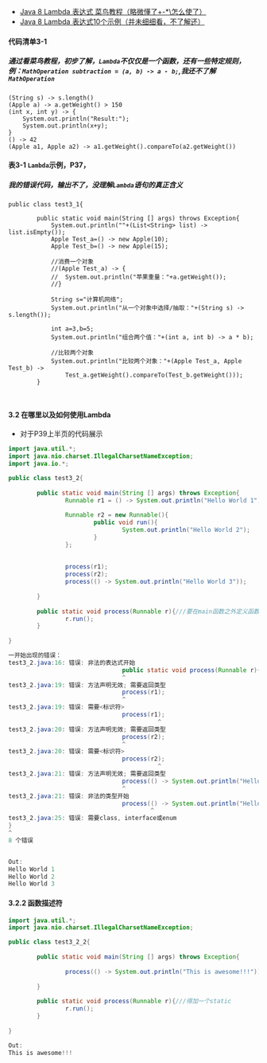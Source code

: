* [Java 8 Lambda 表达式 菜鸟教程（略微懂了+-*\怎么使了）](https://www.runoob.com/java/java8-lambda-expressions.html)
* [Java 8 Lambda 表达式10个示例（并未细细看，不了解还）](https://www.cnblogs.com/coprince/p/8692972.html)

#### 代码清单3-1 
##### 通过看菜鸟教程，初步了解，```Lambda```不仅仅是一个函数，还有一些特定规则，例：```MathOperation subtraction = (a, b) -> a - b;```,我还不了解```MathOperation```

```
(String s) -> s.length()
(Apple a) -> a.getWeight() > 150
(int x, int y) -> {
	System.out.println("Result:");
	System.out.println(x+y);
}
() -> 42
(Apple a1, Apple a2) -> a1.getWeight().compareTo(a2.getWeight())
```


#### 表3-1 ```Lambda```示例，P37，
##### 我的错误代码，输出不了，没理解```Lambda```语句的真正含义
```
public class test3_1{
	
		public static void main(String [] args) throws Exception{
			System.out.println(""+(List<String> list) -> list.isEmpty());
			Apple Test_a=() -> new Apple(10);
			Apple Test_b=() -> new Apple(15);
			
			//消费一个对象
			//(Apple Test_a) -> {
			//	System.out.println("苹果重量："+a.getWeight());
			//}
			
			String s="计算机网络";
			System.out.println("从一个对象中选择/抽取："+(String s) -> s.length());
			
			int a=3,b=5;
			System.out.println("组合两个值："+(int a, int b) -> a * b);
			
			//比较两个对象
			System.out.println("比较两个对象："+(Apple Test_a, Apple Test_b) ->
				Test_a.getWeight().compareTo(Test_b.getWeight()));
		}
    
    

```


#### 3.2 在哪里以及如何使用Lambda
* 对于P39上半页的代码展示
```java
import java.util.*;
import java.nio.charset.IllegalCharsetNameException;
import java.io.*;

public class test3_2{
	
		public static void main(String [] args) throws Exception{
				Runnable r1 = () -> System.out.println("Hello World 1");
			
				Runnable r2 = new Runnable(){
						public void run(){
								System.out.println("Hello World 2");	
						}	
				};
				
				
				process(r1);
				process(r2);
				process(() -> System.out.println("Hello World 3"));
			
		}
		
		public static void process(Runnable r){///要在main函数之外定义函数否则报错
				r.run();
		}
		
}

一开始出现的错误：
test3_2.java:16: 错误: 非法的表达式开始
                                public static void process(Runnable r){
                                ^
test3_2.java:19: 错误: 方法声明无效; 需要返回类型
                                process(r1);
                                ^
test3_2.java:19: 错误: 需要<标识符>
                                process(r1);
                                          ^
test3_2.java:20: 错误: 方法声明无效; 需要返回类型
                                process(r2);
                                ^
test3_2.java:20: 错误: 需要<标识符>
                                process(r2);
                                          ^
test3_2.java:21: 错误: 方法声明无效; 需要返回类型
                                process(() -> System.out.println("Hello World 3"));
                                ^
test3_2.java:21: 错误: 非法的类型开始
                                process(() -> System.out.println("Hello World 3"));
                                        ^
test3_2.java:25: 错误: 需要class, interface或enum
}
^
8 个错误


Out:
Hello World 1
Hello World 2
Hello World 3


```

#### 3.2.2 函数描述符
```test3_2_2.java
import java.util.*;
import java.nio.charset.IllegalCharsetNameException;

public class test3_2_2{
	
		public static void main(String [] args) throws Exception{
				
				process(() -> System.out.println("This is awesome!!!"));
							
		}
		
		public static void process(Runnable r){///得加一个static
				r.run();	
		}
		
}

Out:
This is awesome!!!

```

